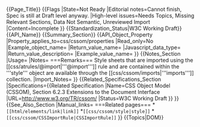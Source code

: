 {{Page_Title}}
{{Flags
|State=Not Ready
|Editorial notes=Cannot finish, Spec is still at Draft level anyway.
|High-level issues=Needs Topics, Missing Relevant Sections, Data Not Semantic, Unreviewed Import
|Content=Incomplete
}}
{{Standardization_Status|W3C Working Draft}}
{{API_Name}}
{{Summary_Section}}
{{API_Object_Property
|Property_applies_to=css/cssom/properties
|Read_only=No
|Example_object_name=
|Return_value_name=
|Javascript_data_type=
|Return_value_description=
|Example_value_name=
}}
{{Notes_Section
|Usage=
|Notes=
===Remarks===
Style sheets that are imported using the [[css/atrules/@import|'''@import''']] rule and are contained within the '''style''' object are available through the [[css/cssom/imports|'''imports''']] collection.
|Import_Notes=
}}
{{Related_Specifications_Section
|Specifications={{Related Specification
|Name=CSS Object Model (CSSOM), Section 6.2.3 Extensions to the Document Interface
|URL=http://www.w3.org/TR/cssom/
|Status=W3C Working Draft
}}
}}
{{See_Also_Section
|Manual_links=
===Related pages===
*<code>[[html/elements/link|link]]</code>
*<code>[[css/cssom/style|style]]</code>
*<code>[[css/cssom/CSSImportRule|CSSImportRule]]</code>
}}
{{Topics|DOM}}